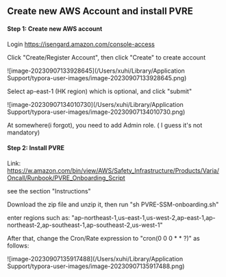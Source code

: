 ## Create new AWS Account and install PVRE

#### Step 1: Create new AWS account

Login https://isengard.amazon.com/console-access

Click "Create/Register Account", then click "Create" to create account

![image-20230907133928645](/Users/xuhi/Library/Application Support/typora-user-images/image-20230907133928645.png)

Select ap-east-1 (HK region) which is optional, and click "submit"

![image-20230907134010730](/Users/xuhi/Library/Application Support/typora-user-images/image-20230907134010730.png)



At somewhere(i forgot), you need to add Admin role. ( I guess it's not mandatory)

#### Step 2: Install PVRE

Link: https://w.amazon.com/bin/view/AWS/Safety_Infrastructure/Products/Varia/Oncall/Runbook/PVRE_Onboarding_Script

see the section "Instructions"

Download the zip file and unzip it, then run "sh PVRE-SSM-onboarding.sh"

enter regions such as: "ap-northeast-1,us-east-1,us-west-2,ap-east-1,ap-northeast-2,ap-southeast-1,ap-southeast-2,us-west-1"

After that, change the Cron/Rate expression to "cron(0 0 0 * * ?)" as follows: 

![image-20230907135917488](/Users/xuhi/Library/Application Support/typora-user-images/image-20230907135917488.png)

